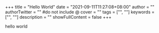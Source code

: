 +++
title = "Hello World"
date = "2021-09-11T11:27:08+08:00"
author = ""
authorTwitter = "" #do not include @
cover = ""
tags = ["", ""]
keywords = ["", ""]
description = ""
showFullContent = false
+++

hello world
